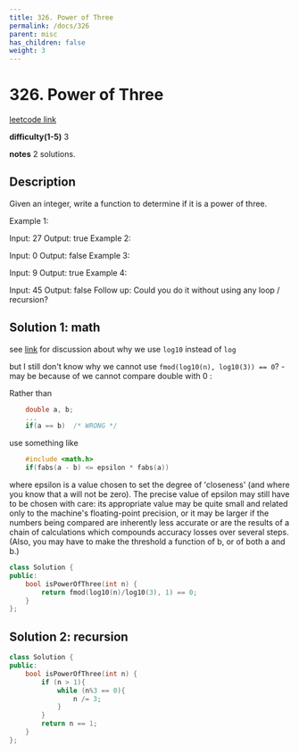 ```yaml
---
title: 326. Power of Three
permalink: /docs/326
parent: misc
has_children: false
weight: 3
---
```

# 326. Power of Three
[leetcode link](https://leetcode.com/problems/power-of-three/)

**difficulty(1-5)** 
3

**notes** 
2 solutions.

## Description
Given an integer, write a function to determine if it is a power of three.

Example 1:

Input: 27
Output: true
Example 2:

Input: 0
Output: false
Example 3:

Input: 9
Output: true
Example 4:

Input: 45
Output: false
Follow up:
Could you do it without using any loop / recursion?

## Solution 1: math
see [link](https://leetcode.com/problems/power-of-three/discuss/77876/**-A-summary-of-all-solutions-(new-method-included-at-15%3A30pm-Jan-8th)) for discussion about why we use `log10` instead of `log`

but I still don't know why we cannot use `fmod(log10(n), log10(3)) == 0`? - may be because of we cannot
compare double with 0 :

Rather than
```c++
	double a, b;
	...
	if(a == b)	/* WRONG */
```
use something like
```c++
	#include <math.h>
	if(fabs(a - b) <= epsilon * fabs(a))
```
where epsilon is a value chosen to set the degree of 'closeness' (and where you know that a will not be zero). The precise value of epsilon may still have to be chosen with care: its appropriate value may be quite small and related only to the machine's floating-point precision, or it may be larger if the numbers being compared are inherently less accurate or are the results of a chain of calculations which compounds accuracy losses over several steps. (Also, you may have to make the threshold a function of b, or of both a and b.)

```c++
class Solution {
public:
    bool isPowerOfThree(int n) {
        return fmod(log10(n)/log10(3), 1) == 0;
    }
};
``` 

## Solution 2: recursion
```c++
class Solution {
public:
    bool isPowerOfThree(int n) {
        if (n > 1){
            while (n%3 == 0){
                n /= 3;
            }
        }
        return n == 1;
    }
};
```

<!-- 
Default label
{: .label }

Blue label
{: .label .label-blue }

Stable
{: .label .label-green }

New release
{: .label .label-purple }

Coming soon
{: .label .label-yellow }

Deprecated
{: .label .label-red } -->
